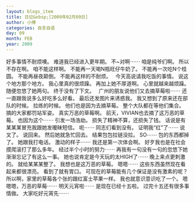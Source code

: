 ```yaml
---
layout: blogs_item
title: 日记&nbsp;[2009年02月09日]
author: 小傅
categories: 自言自语
day: 09
month: FEB
year: 2009
---
```




好多事情不耐烦噢。
难道我已经进入更年期。
不~对啊⋯⋯
咱是纯爷们啊。
所以不存在啊。
咱不能这样啊。
不能再一天喝N瓶旺仔牛奶了。
不能再一次吃N个桂圆。
不能再昼夜颠倒。
不能再这样的不耐烦。
&nbsp;
今天高说请我吃饭的事情。
说这个地方那个地方。
我心里真的很烦躁。
再加上她不厚道啊。
心里就越来越烦躁。
随便忽悠了她两句。
终于没有了下文。
&nbsp;
广州的朋友说他们又去摘草莓啦⋯⋯
还一直跟我说多么好吃多么好看。
最后还发图片来诱惑我。
我又想到了原来还在部队的时候。
拉练的时候。
他们也是因为去摘草莓。
整个大队都在等他们集合。
搞的大家都罚站军姿。
真实万恶的草莓啊。
前天，VIVIAN也去摘了这万恶的草莓。
也因为这个⋯⋯
引发一场浩劫。
损失了精神不算，还损失了钱。
话说是有某某某冒充我跟她发暧昧短信。
呃⋯⋯
同志们看到没有。
证明我“红”了⋯⋯
说叉了。
说回来。
然后她就急忙回去。
结果包包拉链没拉。
SO⋯⋯
包的东西都掉了。
她跟我打电话。
激动的样子⋯⋯
我还是第一次体会啊。
好歹我也是在社会摸爬滚打了那么多年。
经过半个小时的努力⋯⋯
再我有一句没有一句的忽悠下她渐渐忘记了有这么一事。
她也说肯定是今天玩的太HIGH了⋯⋯
晚上来点更刺激的。
就给某某某整了。
我想也是这万恶的草莓。
嗯嗯⋯⋯
这些东西虽然现在看起来都很漂亮。
看到了就有胃口。
可现在的草莓能有几个保证是没有激素的呢？
所以啊，家里的草莓各个张的跟红富士苹果一样。
我也就意识意识吃了一个。
嗯嗯嗯，万恶的草莓⋯⋯
明天元宵啦⋯⋯
是现在已经十五啦。
过完十五还有很多事情做。
大家吃好元宵先⋯⋯


